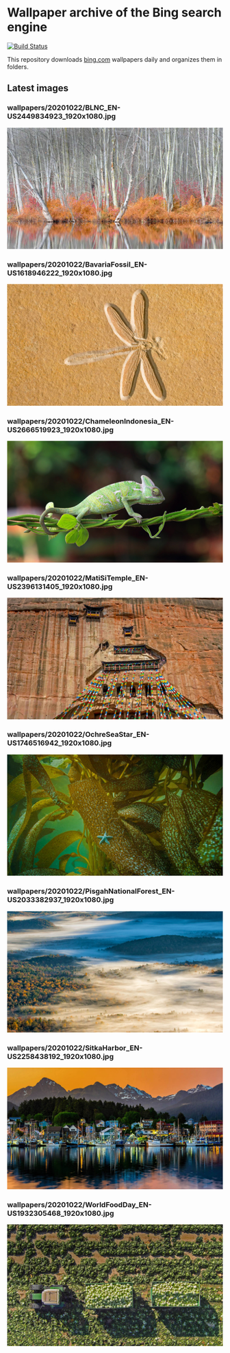 # Wallpaper archive of the Bing search engine

[![Build Status](https://travis-ci.org/kijart/bing-daily-images-dl.svg?branch=wallpapers)](https://travis-ci.org/kijart/bing-daily-images-dl)

This repository downloads [bing.com](https://www.bing.com) wallpapers daily and organizes them in folders.

## Latest images

<!-- Wallpapers -->

### wallpapers/20201022/BLNC_EN-US2449834923_1920x1080.jpg

![wallpapers/20201022/BLNC_EN-US2449834923_1920x1080.jpg](wallpapers/20201022/BLNC_EN-US2449834923_1920x1080.jpg)

### wallpapers/20201022/BavariaFossil_EN-US1618946222_1920x1080.jpg

![wallpapers/20201022/BavariaFossil_EN-US1618946222_1920x1080.jpg](wallpapers/20201022/BavariaFossil_EN-US1618946222_1920x1080.jpg)

### wallpapers/20201022/ChameleonIndonesia_EN-US2666519923_1920x1080.jpg

![wallpapers/20201022/ChameleonIndonesia_EN-US2666519923_1920x1080.jpg](wallpapers/20201022/ChameleonIndonesia_EN-US2666519923_1920x1080.jpg)

### wallpapers/20201022/MatiSiTemple_EN-US2396131405_1920x1080.jpg

![wallpapers/20201022/MatiSiTemple_EN-US2396131405_1920x1080.jpg](wallpapers/20201022/MatiSiTemple_EN-US2396131405_1920x1080.jpg)

### wallpapers/20201022/OchreSeaStar_EN-US1746516942_1920x1080.jpg

![wallpapers/20201022/OchreSeaStar_EN-US1746516942_1920x1080.jpg](wallpapers/20201022/OchreSeaStar_EN-US1746516942_1920x1080.jpg)

### wallpapers/20201022/PisgahNationalForest_EN-US2033382937_1920x1080.jpg

![wallpapers/20201022/PisgahNationalForest_EN-US2033382937_1920x1080.jpg](wallpapers/20201022/PisgahNationalForest_EN-US2033382937_1920x1080.jpg)

### wallpapers/20201022/SitkaHarbor_EN-US2258438192_1920x1080.jpg

![wallpapers/20201022/SitkaHarbor_EN-US2258438192_1920x1080.jpg](wallpapers/20201022/SitkaHarbor_EN-US2258438192_1920x1080.jpg)

### wallpapers/20201022/WorldFoodDay_EN-US1932305468_1920x1080.jpg

![wallpapers/20201022/WorldFoodDay_EN-US1932305468_1920x1080.jpg](wallpapers/20201022/WorldFoodDay_EN-US1932305468_1920x1080.jpg)

